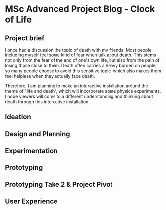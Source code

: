 # MSc Advanced Project Blog - Clock of Life

## Project brief
I once had a discussion the topic of death with my friends. Most people including myself feel some kind of fear when talk about death. This stems not only from the fear of the end of one's own life, but also from the pain of losing those close to them. Death often carries a heavy burden on people, so many people choose to avoid this sensitive topic, which also makes them feel helpless when they actually face death.

Therefore, I am planning to make an interactive installation around the theme of "life and death", which will incorporate some physics experiments. I hope viewers will come to a different understanding and thinking about death through this interactive installation.

## Ideation
## Design and Planning
## Experimentation
## Prototyping
## Prototyping Take 2 & Project Pivot
## User Experience
